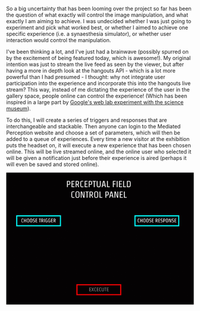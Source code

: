 So a big uncertainty that has been looming over the project so far has been the question of what exactly will control the image manipulation, and what exactly I am aiming to achieve. I was undecided whether I was just going to experiment and pick what worked best, or whether I aimed to achieve one specific experience (i.e. a synaesthesia simulator), or whether user interaction would control the manipulation.

I've been thinking a lot, and I've just had a brainwave (possibly spurred on by the excitement of being featured today, which is awesome!). My original intention was just to stream the live feed as seen by the viewer, but after having a more in depth look at the hangouts API - which is a lot more powerful than I had presumed -  I thought: why not integrate user participation into the experience and incorporate this into the hangouts live stream? This way, instead of me dictating the experience of the user in the gallery space, people online can control the experience! (Which has been inspired in a large part by [Google's web lab experiment with the science museum](http://www.chromeexperiments.com/detail/web-lab/?f)). 

To do this, I will create a series of triggers and responses that are interchangeable and stackable. Then anyone can login to the Mediated Perception website and choose a set of parameters, which will then be added to a queue of experiences. Every time a new visitor at the exhibition puts the headset on, it will execute a new experience that has been chosen online. This will be live streamed online, and the online user who selected it will be given a notification just before their experience is aired (perhaps it will even be saved and stored online).

![image1](../project_images/controlanimation.gif)
